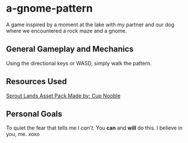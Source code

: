 # a-gnome-pattern
A game inspired by a moment at the lake with my partner and our dog where we encountered a rock maze and a gnome.  

## General Gameplay and Mechanics
Using the directional keys or WASD, simply walk the pattern.

## Resources Used
[Sprout Lands Asset Pack Made by: Cup Nooble](https://cupnooble.itch.io/sprout-lands-asset-pack)

## Personal Goals
To quiet the fear that tells me I *can't*. You **can** and **will** do this. I believe in you, me. xoxo 
